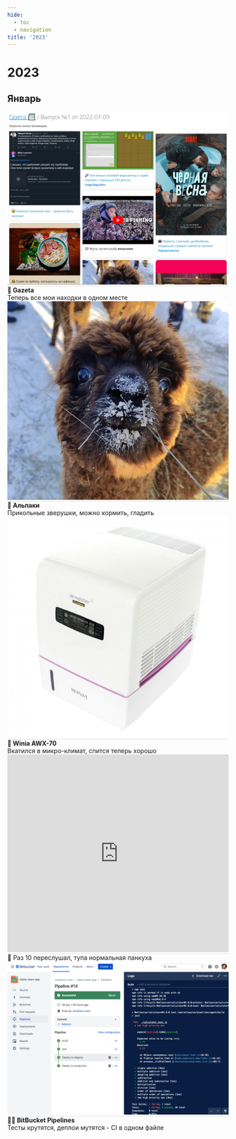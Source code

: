 ```yaml
---
hide:
  - toc
  - navigation
title: '2023'
---
```


<style>
.card {
    justify-content: space-between;
}
.card-text {
    border-top: 1px solid #dedede;
}
</style>

# 2023

## Январь

<div class="grid-3-col" >

<div class="card">
<div></div>
<img src="gazeta.jpg">
<div class="card-text"><b>📝 Gazeta</b><br>
<span class="small-font">Теперь все мои находки в одном месте</span></div>
</div>

<div class="card">
<div></div>
<img src="alpaka.jfif">
<div class="card-text"><b>🦙 Альпаки</b><br>
<span class="small-font">Прикольные зверушки, можно кормить, гладить</span>
</div>
</div>

<div class="card">
<div></div>
<img src="winia.jpg">
<div class="card-text"><b>🔌 Winia AWX-70</b><br>
<span class="small-font">Вкатился в микро-климат, спится теперь хорошо</span>
</div>
</div>


<div class="card cols-2 ">
<iframe frameborder="0" style="border:none;width:100%;height:450px;" width="100%" height="450" src="https://music.yandex.ru/iframe/#playlist/leybovich-nikita/1087">Слушайте <a href='https://music.yandex.ru/users/leybovich-nikita/playlists/1087'>The Garden - Horseshit on Route 66</a> — <a href='https://music.yandex.ru/users/leybovich-nikita'>leybovich-nikita</a> на Яндекс Музыке</iframe>
<div class="card-text">🎵 Раз 10 переслушал, тупа нормальная панкуха</div>
</div>



<div class="card">
<div></div>
<img src="pipelines.png">
<div class="card-text"><b>👷‍♂️ BitBucket Pipelines</b><br>
<span class="small-font">Тесты крутятся, деплои мутятся - CI в одном файле</span>
</div>
</div>





</div>
